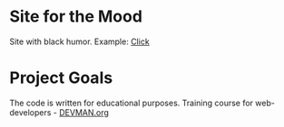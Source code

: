 # Site for the Mood

Site with black humor. Example: [Click](https://ranc58.github.io/20_mood/)

# Project Goals

The code is written for educational purposes. Training course for web-developers - [DEVMAN.org](https://devman.org)
